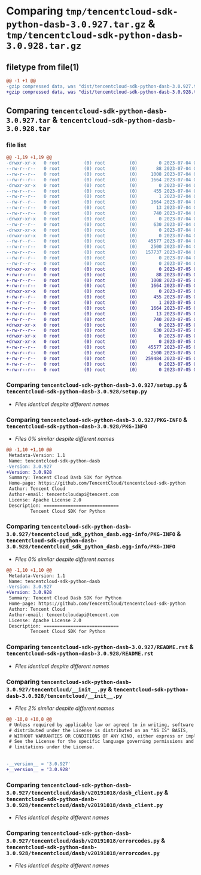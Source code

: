 # Comparing `tmp/tencentcloud-sdk-python-dasb-3.0.927.tar.gz` & `tmp/tencentcloud-sdk-python-dasb-3.0.928.tar.gz`

## filetype from file(1)

```diff
@@ -1 +1 @@
-gzip compressed data, was "dist/tencentcloud-sdk-python-dasb-3.0.927.tar", last modified: Tue Jul  4 00:19:39 2023, max compression
+gzip compressed data, was "dist/tencentcloud-sdk-python-dasb-3.0.928.tar", last modified: Wed Jul  5 00:23:53 2023, max compression
```

## Comparing `tencentcloud-sdk-python-dasb-3.0.927.tar` & `tencentcloud-sdk-python-dasb-3.0.928.tar`

### file list

```diff
@@ -1,19 +1,19 @@
-drwxr-xr-x   0 root         (0) root         (0)        0 2023-07-04 00:19:39.000000 tencentcloud-sdk-python-dasb-3.0.927/
--rw-r--r--   0 root         (0) root         (0)       88 2023-07-04 00:19:39.000000 tencentcloud-sdk-python-dasb-3.0.927/setup.cfg
--rw-r--r--   0 root         (0) root         (0)     1008 2023-07-04 00:19:39.000000 tencentcloud-sdk-python-dasb-3.0.927/setup.py
--rw-r--r--   0 root         (0) root         (0)     1664 2023-07-04 00:19:39.000000 tencentcloud-sdk-python-dasb-3.0.927/PKG-INFO
-drwxr-xr-x   0 root         (0) root         (0)        0 2023-07-04 00:19:39.000000 tencentcloud-sdk-python-dasb-3.0.927/tencentcloud_sdk_python_dasb.egg-info/
--rw-r--r--   0 root         (0) root         (0)      455 2023-07-04 00:19:39.000000 tencentcloud-sdk-python-dasb-3.0.927/tencentcloud_sdk_python_dasb.egg-info/SOURCES.txt
--rw-r--r--   0 root         (0) root         (0)        1 2023-07-04 00:19:39.000000 tencentcloud-sdk-python-dasb-3.0.927/tencentcloud_sdk_python_dasb.egg-info/dependency_links.txt
--rw-r--r--   0 root         (0) root         (0)     1664 2023-07-04 00:19:39.000000 tencentcloud-sdk-python-dasb-3.0.927/tencentcloud_sdk_python_dasb.egg-info/PKG-INFO
--rw-r--r--   0 root         (0) root         (0)       13 2023-07-04 00:19:39.000000 tencentcloud-sdk-python-dasb-3.0.927/tencentcloud_sdk_python_dasb.egg-info/top_level.txt
--rw-r--r--   0 root         (0) root         (0)      740 2023-07-04 00:19:39.000000 tencentcloud-sdk-python-dasb-3.0.927/README.rst
-drwxr-xr-x   0 root         (0) root         (0)        0 2023-07-04 00:19:39.000000 tencentcloud-sdk-python-dasb-3.0.927/tencentcloud/
--rw-r--r--   0 root         (0) root         (0)      630 2023-07-04 00:19:39.000000 tencentcloud-sdk-python-dasb-3.0.927/tencentcloud/__init__.py
-drwxr-xr-x   0 root         (0) root         (0)        0 2023-07-04 00:19:39.000000 tencentcloud-sdk-python-dasb-3.0.927/tencentcloud/dasb/
-drwxr-xr-x   0 root         (0) root         (0)        0 2023-07-04 00:19:39.000000 tencentcloud-sdk-python-dasb-3.0.927/tencentcloud/dasb/v20191018/
--rw-r--r--   0 root         (0) root         (0)    45577 2023-07-04 00:19:39.000000 tencentcloud-sdk-python-dasb-3.0.927/tencentcloud/dasb/v20191018/dasb_client.py
--rw-r--r--   0 root         (0) root         (0)     2500 2023-07-04 00:19:39.000000 tencentcloud-sdk-python-dasb-3.0.927/tencentcloud/dasb/v20191018/errorcodes.py
--rw-r--r--   0 root         (0) root         (0)   157737 2023-07-04 00:19:39.000000 tencentcloud-sdk-python-dasb-3.0.927/tencentcloud/dasb/v20191018/models.py
--rw-r--r--   0 root         (0) root         (0)        0 2023-07-04 00:19:39.000000 tencentcloud-sdk-python-dasb-3.0.927/tencentcloud/dasb/v20191018/__init__.py
--rw-r--r--   0 root         (0) root         (0)        0 2023-07-04 00:19:39.000000 tencentcloud-sdk-python-dasb-3.0.927/tencentcloud/dasb/__init__.py
+drwxr-xr-x   0 root         (0) root         (0)        0 2023-07-05 00:23:53.000000 tencentcloud-sdk-python-dasb-3.0.928/
+-rw-r--r--   0 root         (0) root         (0)       88 2023-07-05 00:23:53.000000 tencentcloud-sdk-python-dasb-3.0.928/setup.cfg
+-rw-r--r--   0 root         (0) root         (0)     1008 2023-07-05 00:23:53.000000 tencentcloud-sdk-python-dasb-3.0.928/setup.py
+-rw-r--r--   0 root         (0) root         (0)     1664 2023-07-05 00:23:53.000000 tencentcloud-sdk-python-dasb-3.0.928/PKG-INFO
+drwxr-xr-x   0 root         (0) root         (0)        0 2023-07-05 00:23:53.000000 tencentcloud-sdk-python-dasb-3.0.928/tencentcloud_sdk_python_dasb.egg-info/
+-rw-r--r--   0 root         (0) root         (0)      455 2023-07-05 00:23:53.000000 tencentcloud-sdk-python-dasb-3.0.928/tencentcloud_sdk_python_dasb.egg-info/SOURCES.txt
+-rw-r--r--   0 root         (0) root         (0)        1 2023-07-05 00:23:53.000000 tencentcloud-sdk-python-dasb-3.0.928/tencentcloud_sdk_python_dasb.egg-info/dependency_links.txt
+-rw-r--r--   0 root         (0) root         (0)     1664 2023-07-05 00:23:53.000000 tencentcloud-sdk-python-dasb-3.0.928/tencentcloud_sdk_python_dasb.egg-info/PKG-INFO
+-rw-r--r--   0 root         (0) root         (0)       13 2023-07-05 00:23:53.000000 tencentcloud-sdk-python-dasb-3.0.928/tencentcloud_sdk_python_dasb.egg-info/top_level.txt
+-rw-r--r--   0 root         (0) root         (0)      740 2023-07-05 00:23:53.000000 tencentcloud-sdk-python-dasb-3.0.928/README.rst
+drwxr-xr-x   0 root         (0) root         (0)        0 2023-07-05 00:23:53.000000 tencentcloud-sdk-python-dasb-3.0.928/tencentcloud/
+-rw-r--r--   0 root         (0) root         (0)      630 2023-07-05 00:23:53.000000 tencentcloud-sdk-python-dasb-3.0.928/tencentcloud/__init__.py
+drwxr-xr-x   0 root         (0) root         (0)        0 2023-07-05 00:23:53.000000 tencentcloud-sdk-python-dasb-3.0.928/tencentcloud/dasb/
+drwxr-xr-x   0 root         (0) root         (0)        0 2023-07-05 00:23:53.000000 tencentcloud-sdk-python-dasb-3.0.928/tencentcloud/dasb/v20191018/
+-rw-r--r--   0 root         (0) root         (0)    45577 2023-07-05 00:23:53.000000 tencentcloud-sdk-python-dasb-3.0.928/tencentcloud/dasb/v20191018/dasb_client.py
+-rw-r--r--   0 root         (0) root         (0)     2500 2023-07-05 00:23:53.000000 tencentcloud-sdk-python-dasb-3.0.928/tencentcloud/dasb/v20191018/errorcodes.py
+-rw-r--r--   0 root         (0) root         (0)   259484 2023-07-05 00:23:53.000000 tencentcloud-sdk-python-dasb-3.0.928/tencentcloud/dasb/v20191018/models.py
+-rw-r--r--   0 root         (0) root         (0)        0 2023-07-05 00:23:53.000000 tencentcloud-sdk-python-dasb-3.0.928/tencentcloud/dasb/v20191018/__init__.py
+-rw-r--r--   0 root         (0) root         (0)        0 2023-07-05 00:23:53.000000 tencentcloud-sdk-python-dasb-3.0.928/tencentcloud/dasb/__init__.py
```

### Comparing `tencentcloud-sdk-python-dasb-3.0.927/setup.py` & `tencentcloud-sdk-python-dasb-3.0.928/setup.py`

 * *Files identical despite different names*

### Comparing `tencentcloud-sdk-python-dasb-3.0.927/PKG-INFO` & `tencentcloud-sdk-python-dasb-3.0.928/PKG-INFO`

 * *Files 0% similar despite different names*

```diff
@@ -1,10 +1,10 @@
 Metadata-Version: 1.1
 Name: tencentcloud-sdk-python-dasb
-Version: 3.0.927
+Version: 3.0.928
 Summary: Tencent Cloud Dasb SDK for Python
 Home-page: https://github.com/TencentCloud/tencentcloud-sdk-python
 Author: Tencent Cloud
 Author-email: tencentcloudapi@tencent.com
 License: Apache License 2.0
 Description: ============================
         Tencent Cloud SDK for Python
```

### Comparing `tencentcloud-sdk-python-dasb-3.0.927/tencentcloud_sdk_python_dasb.egg-info/PKG-INFO` & `tencentcloud-sdk-python-dasb-3.0.928/tencentcloud_sdk_python_dasb.egg-info/PKG-INFO`

 * *Files 0% similar despite different names*

```diff
@@ -1,10 +1,10 @@
 Metadata-Version: 1.1
 Name: tencentcloud-sdk-python-dasb
-Version: 3.0.927
+Version: 3.0.928
 Summary: Tencent Cloud Dasb SDK for Python
 Home-page: https://github.com/TencentCloud/tencentcloud-sdk-python
 Author: Tencent Cloud
 Author-email: tencentcloudapi@tencent.com
 License: Apache License 2.0
 Description: ============================
         Tencent Cloud SDK for Python
```

### Comparing `tencentcloud-sdk-python-dasb-3.0.927/README.rst` & `tencentcloud-sdk-python-dasb-3.0.928/README.rst`

 * *Files identical despite different names*

### Comparing `tencentcloud-sdk-python-dasb-3.0.927/tencentcloud/__init__.py` & `tencentcloud-sdk-python-dasb-3.0.928/tencentcloud/__init__.py`

 * *Files 2% similar despite different names*

```diff
@@ -10,8 +10,8 @@
 # Unless required by applicable law or agreed to in writing, software
 # distributed under the License is distributed on an "AS IS" BASIS,
 # WITHOUT WARRANTIES OR CONDITIONS OF ANY KIND, either express or implied.
 # See the License for the specific language governing permissions and
 # limitations under the License.
 
 
-__version__ = '3.0.927'
+__version__ = '3.0.928'
```

### Comparing `tencentcloud-sdk-python-dasb-3.0.927/tencentcloud/dasb/v20191018/dasb_client.py` & `tencentcloud-sdk-python-dasb-3.0.928/tencentcloud/dasb/v20191018/dasb_client.py`

 * *Files identical despite different names*

### Comparing `tencentcloud-sdk-python-dasb-3.0.927/tencentcloud/dasb/v20191018/errorcodes.py` & `tencentcloud-sdk-python-dasb-3.0.928/tencentcloud/dasb/v20191018/errorcodes.py`

 * *Files identical despite different names*


